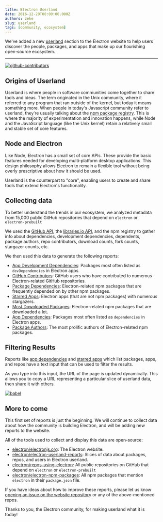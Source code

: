 ```yaml
---
title: Electron Userland
date: 2016-12-20T00:00:00.000Z
authors: zeke
slug: userland
tags: [community, ecosystem]
---
```


We've added a new [userland](https://electronjs.org/userland) section to
the Electron website to help users discover the people, packages, and apps that make
up our flourishing open-source ecosystem.

---

[![github-contributors](https://cloud.githubusercontent.com/assets/2289/21205352/a873f86c-c210-11e6-9a92-1ef37dfc986b.png)](https://electronjs.org/userland)

## Origins of Userland

Userland is where people in software communities come together to share tools and ideas.
The term originated in the Unix community, where it referred to
any program that ran outside of the kernel, but today it means something more.
When people in today's Javascript community refer to userland, they're usually
talking about the [npm package registry](http://npm.im). This is where the majority of experimentation and
innovation happens, while Node and the JavaScript language (like the Unix kernel) retain
a relatively small and stable set of core features.

## Node and Electron

Like Node, Electron has a small set of core APIs. These provide
the basic features needed for developing multi-platform desktop applications.
This design philosophy allows Electron to remain a flexible tool without being
overly prescriptive about how it should be used.

Userland is the counterpart to "core", enabling users to
create and share tools that extend Electron's functionality.

## Collecting data

To better understand the trends in our ecosystem, we
analyzed metadata from 15,000 public GitHub repositories
that depend on `electron` or `electron-prebuilt`

We used the
[GitHub API](https://developer.github.com/v3/),
the
[libraries.io API](https://libraries.io/api),
and the npm registry to gather info about dependencies,
development dependencies, dependents, package authors,
repo contributors, download counts, fork counts, stargazer
counts, etc.

We then used this data to generate the following reports:

- [App Development Dependencies](https://electronjs.org/userland/dev_dependencies): Packages most often listed as `devDependencies` in Electron apps.
- [GitHub Contributors](https://electronjs.org/userland/github_contributors): GitHub users who have contributed to numerous Electron-related GitHub repositories.
- [Package Dependencies](https://electronjs.org/userland/package_dependencies): Electron-related npm packages that are frequently depended on by other npm packages.
- [Starred Apps](https://electronjs.org/userland/starred_apps): Electron apps (that are not npm packages) with numerous stargazers.
- [Most Downloaded Packages](https://electronjs.org/userland/most_downloaded_packages): Electron-related npm packages that are downloaded a lot.
- [App Dependencies](https://electronjs.org/userland/dependencies): Packages most often listed as `dependencies` in Electron apps.
- [Package Authors](https://electronjs.org/userland/package_authors): The most prolific authors of Electron-related npm packages.

## Filtering Results

Reports like
[app dependencies](https://electronjs.org/userland/dependencies) and
[starred apps](https://electronjs.org/userland/starred_apps)
which list packages, apps, and repos have a text input that can be used to
filter the results.

As you type into this input, the URL of the page is updated dynamically. This
allows you to copy a URL representing a particular slice of userland data,
then share it with others.

[![babel](https://cloud.githubusercontent.com/assets/2289/21328807/7bfa75e4-c5ea-11e6-8212-0e7988b367fd.png)
](https://electronjs.org/userland/dev_dependencies?q=babel%20preset)

## More to come

This first set of reports is just the beginning. We will continue to collect
data about how the community is building Electron, and will be adding
new reports to the website.

All of the tools used to collect and display this data are open-source:

- [electron/electronjs.org](https://github.com/electron/electron.atom): The Electron website.
- [electron/electron-userland-reports](https://github.com/electron/electron-userland-reports): Slices of data about packages, repos, and users in Electron userland.
- [electron/repos-using-electron](https://github.com/electron/repos-using-electron): All public repositories on GitHub that depend on `electron` or `electron-prebuilt`
- [electron/electron-npm-packages](https://github.com/zeke/electron-npm-packages): All npm packages that mention `electron` in their `package.json` file.

If you have ideas about how to improve these reports, please let us know
[opening an issue on the website repository](https://github.com/electron/electronjs.org/issues/new)
or any of the above-mentioned repos.

Thanks to you, the Electron community, for making userland what it is today!
